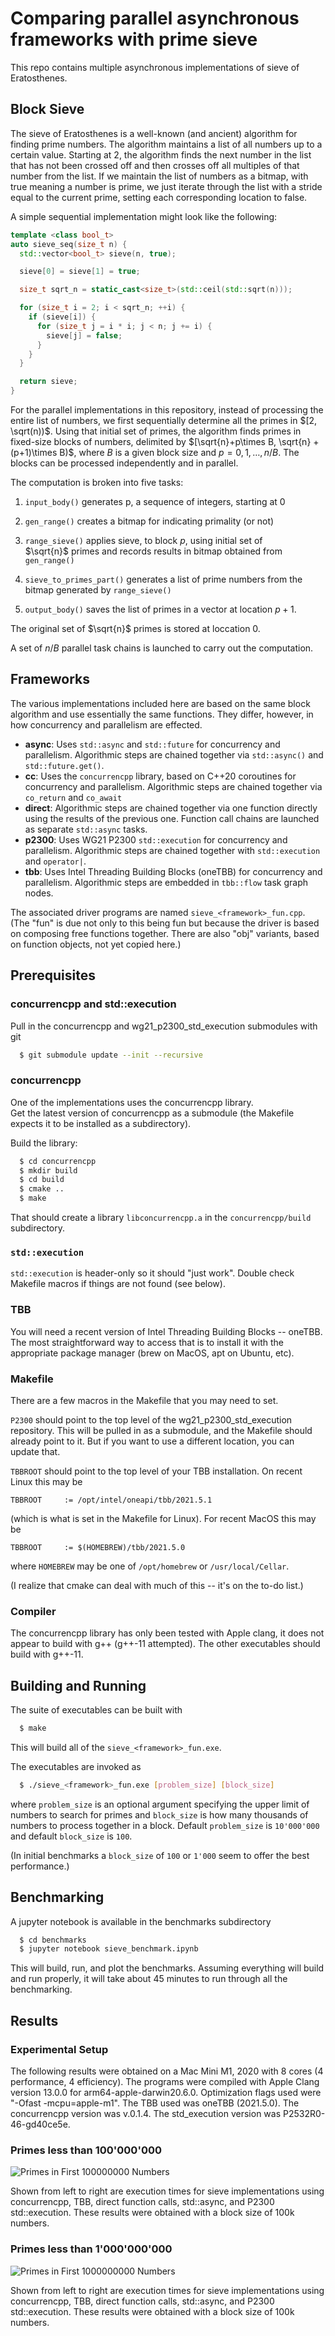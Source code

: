 # Comparing parallel asynchronous frameworks with prime sieve

This repo contains multiple asynchronous implementations of sieve of Eratosthenes. 
## Block Sieve

The sieve of Eratosthenes is a well-known (and ancient) algorithm for finding prime numbers.  The algorithm maintains a list of all numbers up to a certain value.  Starting at 2, the algorithm finds the next number in the list that has not been crossed off and then crosses off all multiples of that number from the list.  If we maintain the list of numbers as a bitmap, with true meaning a number is prime, we just iterate through the list with a stride equal to the current prime, setting each corresponding location to false.

A simple sequential implementation might look like the following:
```c++
template <class bool_t>
auto sieve_seq(size_t n) {
  std::vector<bool_t> sieve(n, true);

  sieve[0] = sieve[1] = true;

  size_t sqrt_n = static_cast<size_t>(std::ceil(std::sqrt(n)));

  for (size_t i = 2; i < sqrt_n; ++i) {
    if (sieve[i]) {
      for (size_t j = i * i; j < n; j += i) {
        sieve[j] = false;
      }
    }
  }

  return sieve;
}
```

For the parallel implementations in this repository, instead of processing the entire list of numbers, we first sequentially determine all the primes in $[2, \sqrt(n))$.  Using that initial set of primes, the algorithm finds primes in fixed-size blocks of numbers, delimited by $[\sqrt{n}+p\times B, \sqrt{n} + (p+1)\times B)$, where $B$ is a given block size and $p = 0, 1, \ldots , n/B$.
The blocks can be processed independently and in parallel.


The computation is broken into five tasks:                                                                                       
1. `input_body()` generates p, a sequence of integers, starting at 0

2. `gen_range()` creates a bitmap for indicating primality (or not)   

3. `range_sieve()` applies sieve, to block $p$, using initial set of        
$\sqrt{n}$ primes and records results in bitmap obtained from           
      `gen_range()`

4. `sieve_to_primes_part()` generates a list of prime numbers from the
bitmap generated by `range_sieve()`
    
5. `output_body()` saves the list of primes in a vector at location $p+1$.

The original set of $\sqrt{n}$ primes is stored at loccation 0.

A set of $n/B$ parallel task chains is launched to carry out the computation.
                                                                                                                                   
## Frameworks

The various implementations included here are based on the same block algorithm and use essentially the same functions.  They differ, however, in how concurrency and parallelism are effected.
- **async**: Uses `std::async` and `std::future` for concurrency and parallelism.  Algorithmic steps are chained together via `std::async()` and `std::future.get()`.
- **cc**: Uses the `concurrencpp` library, based on C++20 coroutines for concurrency and parallelism.  Algorithmic steps are chained together via `co_return` and `co_await`
- **direct**: Algorithmic steps are chained together via one function directly using the results of the previous one.  Function call chains are launched as separate `std::async` tasks.
- **p2300**: Uses WG21 P2300 `std::execution` for concurrency and parallelism.  Algorithmic steps are chained together with `std::execution` and `operator|`.
- **tbb**: Uses Intel Threading Building Blocks (oneTBB) for concurrency and parallelism.  Algorithmic steps are embedded in `tbb::flow` task graph nodes.

The associated driver programs are named `sieve_<framework>_fun.cpp`.  (The "fun" is due not only to this being fun but because the driver is based on composing free functions together.  There are also "obj" variants, based on function objects, not yet copied here.)


## Prerequisites

### concurrencpp and std::execution

Pull in the concurrencpp and wg21_p2300_std_execution submodules with git

```bash
  $ git submodule update --init --recursive
```



### concurrencpp 

One of the implementations uses the concurrencpp library.  
Get the latest version of concurrencpp as a submodule (the
Makefile expects it to be installed as a subdirectory).

Build the library:
```bash
  $ cd concurrencpp
  $ mkdir build
  $ cd build
  $ cmake ..
  $ make
```

That should create a library `libconcurrencpp.a` in the `concurrencpp/build` subdirectory.

### `std::execution`

`std::execution` is header-only so it should "just work".  Double check Makefile macros if things are not found (see below).

### TBB

You will need a recent version of Intel Threading Building Blocks -- oneTBB.  The most
straightforward way to access that is to install it with the appropriate package manager 
(brew on MacOS, apt on Ubuntu, etc).

### Makefile

There are a few macros in the Makefile that you may need to set.

`P2300` should point to the top level of the wg21_p2300_std_execution repository.
This will be pulled in as a submodule, and the Makefile should already point to it.  But if you want to use a different location, you can update that.

`TBBROOT` should point to the top level of your TBB installation.  On recent Linux this may be

```make
TBBROOT		:= /opt/intel/oneapi/tbb/2021.5.1
```

(which is what is set in the Makefile for Linux).  For recent MacOS this may be

```make
TBBROOT		:= $(HOMEBREW)/tbb/2021.5.0
```

where `HOMEBREW` may be one of `/opt/homebrew` or `/usr/local/Cellar`.

(I realize that cmake can deal with much of this -- it's on the to-do list.)


### Compiler

The concurrencpp library has only been tested with Apple clang, it does not appear to build with g++ (g++-11 attempted).  The other executables should build with g++-11.

## Building and Running

The suite of executables can be built with

```bash
  $ make
```
This will build all of the `sieve_<framework>_fun.exe`.  

The executables are invoked as

```bash
  $ ./sieve_<framework>_fun.exe [problem_size] [block_size]
```
where `problem_size` is an optional argument specifying the upper limit of numbers to search for primes and `block_size` is how many thousands of numbers to process together in a block.  Default `problem_size` is `10'000'000` and default `block_size` is `100`.  

(In initial benchmarks a `block_size` of `100` or `1'000` seem to offer the best performance.)

## Benchmarking

A jupyter notebook is available in the benchmarks subdirectory

```bash
  $ cd benchmarks
  $ jupyter notebook sieve_benchmark.ipynb
```

This will build, run, and plot the benchmarks.  Assuming everything will build and run properly, it will take about 45 minutes to run through all the benchmarking.


## Results

### Experimental Setup

The following results were obtained on a Mac Mini M1, 2020 with 8 cores (4 performance, 4 efficiency).  The programs were compiled with Apple Clang version 13.0.0 for arm64-apple-darwin20.6.0.  Optimization flags used were "-Ofast -mcpu=apple-m1".  The TBB used was oneTBB (2021.5.0).  The concurrencpp version was v.0.1.4.  The std_execution version was P2532R0-46-gd40ce5e.


### Primes less than 100'000'000

![Primes in First 100000000 Numbers](img/bar_plot__100000000_.png)

Shown from left to right are execution times for sieve implementations using concurrencpp, TBB, direct function calls, std::async, and P2300 std::execution.  These results were obtained with a block size of 100k numbers.

### Primes less than 1'000'000'000

![Primes in First 1000000000 Numbers](img/bar_plot__1000000000_.png)

Shown from left to right are execution times for sieve implementations using concurrencpp, TBB, direct function calls, std::async, and P2300 std::execution.  These results were obtained with a block size of 100k numbers.